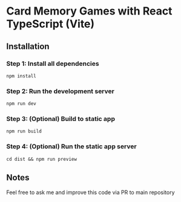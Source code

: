 # Card Memory Games with React TypeScript (Vite)

## Installation
### Step 1: Install all dependencies
```
npm install
```
### Step 2: Run the development server
```
npm run dev
```
### Step 3: (Optional) Build to static app
```
npm run build
```
### Step 4: (Optional) Run the static app server
```
cd dist && npm run preview
```

## Notes
Feel free to ask me and improve this code via PR to main repository

